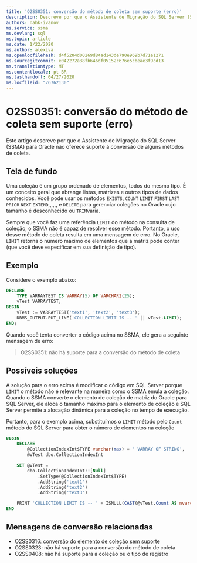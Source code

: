 ```yaml
---
title: 'O2SS0351: conversão do método de coleta sem suporte (erro)'
description: Descreve por que o Assistente de Migração do SQL Server (SSMA) para Oracle não oferece suporte à conversão de alguns métodos de coleta.
authors: nahk-ivanov
ms.service: ssma
ms.devlang: sql
ms.topic: article
ms.date: 1/22/2020
ms.author: alexiva
ms.openlocfilehash: d4f5204d00269d84ad143de790e969b7d71e1271
ms.sourcegitcommit: e042272a38fb646df05152c676e5cbeae3f9cd13
ms.translationtype: MT
ms.contentlocale: pt-BR
ms.lasthandoff: 04/27/2020
ms.locfileid: "76762130"
---
```

# <a name="o2ss0351-conversion-of-collection-method-not-supported-error"></a>O2SS0351: conversão do método de coleta sem suporte (erro)

Este artigo descreve por que o Assistente de Migração do SQL Server (SSMA) para Oracle não oferece suporte à conversão de alguns métodos de coleta.

## <a name="background"></a>Tela de fundo

Uma coleção é um grupo ordenado de elementos, todos do mesmo tipo. É um conceito geral que abrange listas, matrizes e outros tipos de dados conhecidos. Você pode usar os métodos `EXISTS`, `COUNT` `LIMIT` `FIRST` `LAST` `PRIOR` `NEXT` `EXTEND`,,,,,, e `DELETE` para gerenciar coleções no Oracle cujo tamanho é desconhecido ou `TRIM`varia.

Sempre que você faz uma referência `LIMIT` do método na consulta de coleção, o SSMA não é capaz de resolver esse método. Portanto, o uso desse método de coleta resulta em uma mensagem de erro. No Oracle, `LIMIT` retorna o número máximo de elementos que a matriz pode conter (que você deve especificar em sua definição de tipo).

## <a name="example"></a>Exemplo

Considere o exemplo abaixo:

```sql
DECLARE
    TYPE VARRAYTEST IS VARRAY(5) OF VARCHAR2(25);
    vTest VARRAYTEST;
BEGIN
    vTest := VARRAYTEST('text1', 'text2', 'text3');
    DBMS_OUTPUT.PUT_LINE('COLLECTION LIMIT IS -- ' || vTest.LIMIT);
END;
```

Quando você tenta converter o código acima no SSMA, ele gera a seguinte mensagem de erro:

> O2SS0351: não há suporte para a conversão do método de coleta

## <a name="possible-remedies"></a>Possíveis soluções

A solução para o erro acima é modificar o código em SQL Server porque `LIMIT` o método não é relevante na maneira como o SSMA emula a coleção. Quando o SSMA converte o elemento de coleção de matriz do Oracle para SQL Server, ele aloca o tamanho máximo para o elemento de coleção e SQL Server permite a alocação dinâmica para a coleção no tempo de execução.

Portanto, para o exemplo acima, substituímos o `LIMIT` método pelo `Count` método do SQL Server para obter o número de elementos na coleção

```sql
BEGIN
    DECLARE
        @CollectionIndexInt$TYPE varchar(max) = ' VARRAY OF STRING',
        @vTest dbo.CollectionIndexInt

    SET @vTest =
        dbo.CollectionIndexInt::[Null]
            .SetType(@CollectionIndexInt$TYPE)
            .AddString('text1')
            .AddString('text2')
            .AddString('text3')

    PRINT 'COLLECTION LIMIT IS -- ' + ISNULL(CAST(@vTest.Count AS nvarchar(max)), '')
END
```

## <a name="related-conversion-messages"></a>Mensagens de conversão relacionadas

* [O2SS0316: conversão do elemento de coleção sem suporte](o2ss0408.md)
* O2SS0323: não há suporte para a conversão do método de coleta
* O2SS0408: não há suporte para a coleção ou o tipo de registro
